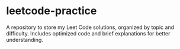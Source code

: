 # leetcode-practice
A repository to store my Leet Code solutions, organized by topic and difficulty. Includes optimized code and brief explanations for better understanding.
